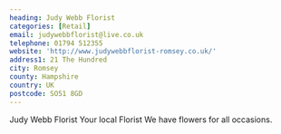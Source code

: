 ```yaml
---
heading: Judy Webb Florist
categories: [Retail]
email: judywebbflorist@live.co.uk
telephone: 01794 512355
website: 'http://www.judywebbflorist-romsey.co.uk/'
address1: 21 The Hundred
city: Romsey
county: Hampshire
country: UK
postcode: SO51 8GD
---
```

Judy Webb Florist Your local Florist We have flowers for all occasions.
